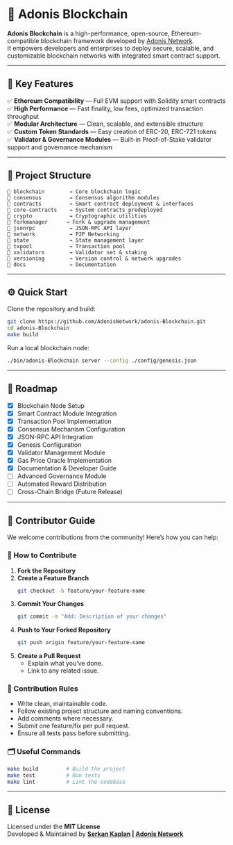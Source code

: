 # 🦠 Adonis Blockchain

**Adonis Blockchain** is a high-performance, open-source, Ethereum-compatible blockchain framework developed by [Adonis Network](https://adonis.network).  
It empowers developers and enterprises to deploy secure, scalable, and customizable blockchain networks with integrated smart contract support.

---

## 🚀 Key Features

✅ **Ethereum Compatibility** — Full EVM support with Solidity smart contracts  
✅ **High Performance** — Fast finality, low fees, optimized transaction throughput  
✅ **Modular Architecture** — Clean, scalable, and extensible structure  
✅ **Custom Token Standards** — Easy creation of ERC-20, ERC-721 tokens  
✅ **Validator & Governance Modules** — Built-in Proof-of-Stake validator support and governance mechanism  

---

## 📂 Project Structure

```
📁 blockchain        → Core blockchain logic
📁 consensus         → Consensus algorithm modules
📁 contracts         → Smart contract deployment & interfaces
📁 core-contracts    → System contracts predeployed
📁 crypto            → Cryptographic utilities
📁 forkmanager      → Fork & upgrade management
📁 jsonrpc           → JSON-RPC API layer
📁 network           → P2P Networking
📁 state             → State management layer
📁 txpool            → Transaction pool
📁 validators        → Validator set & staking
📁 versioning        → Version control & network upgrades
📁 docs              → Documentation
```

---

## ⚙️ Quick Start

Clone the repository and build:

```bash
git clone https://github.com/AdonisNetwork/adonis-Blockchain.git
cd adonis-Blockchain
make build
```

Run a local blockchain node:

```bash
./bin/adonis-Blockchain server --config ./config/genesis.json
```

---

## 🧭 Roadmap

- [x] Blockchain Node Setup
- [x] Smart Contract Module Integration
- [x] Transaction Pool Implementation
- [x] Consensus Mechanism Configuration
- [x] JSON-RPC API Integration
- [x] Genesis Configuration
- [x] Validator Management Module
- [x] Gas Price Oracle Implementation
- [x] Documentation & Developer Guide
- [ ] Advanced Governance Module
- [ ] Automated Reward Distribution
- [ ] Cross-Chain Bridge (Future Release)

---

## 🤝 Contributor Guide

We welcome contributions from the community! Here’s how you can help:

### 🧩 How to Contribute

1. **Fork the Repository**
2. **Create a Feature Branch**
    ```bash
    git checkout -b feature/your-feature-name
    ```
3. **Commit Your Changes**
    ```bash
    git commit -m "Add: Description of your changes"
    ```
4. **Push to Your Forked Repository**
    ```bash
    git push origin feature/your-feature-name
    ```
5. **Create a Pull Request**
    - Explain what you’ve done.
    - Link to any related issue.

### 🎯 Contribution Rules

- Write clean, maintainable code.
- Follow existing project structure and naming conventions.
- Add comments where necessary.
- Submit one feature/fix per pull request.
- Ensure all tests pass before submitting.

### 🗂️ Useful Commands

```bash
make build         # Build the project
make test          # Run tests
make lint          # Lint the codebase
```

---

## 📄 License

Licensed under the **MIT License**  
Developed & Maintained by **[Serkan Kaplan](https://serkankaplan.adonis.network) | [Adonis Network](https://adonis.network)**
